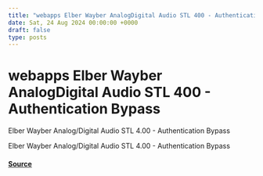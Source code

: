 ```yaml
---
title: "webapps Elber Wayber AnalogDigital Audio STL 400 - Authentication Bypass"
date: Sat, 24 Aug 2024 00:00:00 +0000
draft: false
type: posts
---
```

# webapps Elber Wayber AnalogDigital Audio STL 400 - Authentication Bypass





Elber Wayber Analog/Digital Audio STL 4.00 - Authentication Bypass

Elber Wayber Analog/Digital Audio STL 4.00 - Authentication Bypass

#### [Source](https://www.exploit-db.com/exploits/52071)

